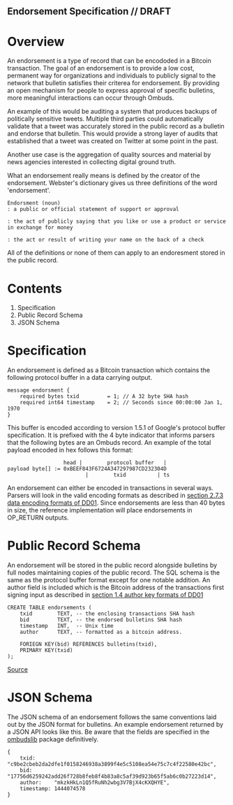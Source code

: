 <!-- title: endorsments -->

Endorsement Specification // DRAFT
-------------------------

Overview
========
An endorsement is a type of record that can be encododed in a Bitcoin transaction.
The goal of an endorsement is to provide a low cost, permanent way for organizations and individuals to publicly signal to the network that bulletin satisfies their criterea for endorsement. 
By providing an open mechanism for people to express approval of specific bulletins, more meaningful interactions can occur through Ombuds.

An example of this would be auditing a system that produces backups of politically sensitive tweets.
Multiple third parties could automatically validate that a tweet was accurately stored in the public record as a bulletin and endorse that bulletin.
This would provide a strong layer of audits that established that a tweet was created on Twitter at some point in the past.

Another use case is the aggregation of quality sources and material by news agencies interested in collecting digital ground truth.

What an endorsement really means is defined by the creator of the endorsement. 
Webster's dictionary gives us three definitions of the word 'endorsement'. 

    Endorsment (noun)
    : a public or official statement of support or approval

    : the act of publicly saying that you like or use a product or service 
    in exchange for money

    : the act or result of writing your name on the back of a check



All of the definitions or none of them can apply to an endoresment stored in the public record.

Contents
========
1. Specification
2. Public Record Schema
3. JSON Schema

Specification
=============

An endorsement is defined as a Bitcoin transaction which contains the following protocol buffer in a data carrying output.

    message endorsment {
        required bytes txid         = 1; // A 32 byte SHA hash
        required int64 timestamp    = 2; // Seconds since 00:00:00 Jan 1, 1970
    }

This buffer is encoded according to version 1.5.1 of Google's protocol buffer specification.
It is prefixed with the 4 byte indicator that informs parsers that the following bytes are an Ombuds record.
An example of the total payload encoded in hex follows this format:

                      head |        protocol buffer   |
    payload byte[] := 0xBEEF843F6724A347297987CD232304D
                             |        txid          | ts 

An endorsement can either be encoded in transactions in several ways.
Parsers will look in the valid encoding formats as described in [section 2.7.3 data encoding formats of DD01](/DD1).
Since endorsements are less than 40 bytes in size, the reference implementation will place endorsements in OP_RETURN outputs.

Public Record Schema
====================

An endorsement will be stored in the public record alongside bulletins by full nodes maintaining copies of the public record.
The SQL schema is the same as the protocol buffer format except for one notable addition.
An author field is included which is the Bitcoin address of the transactions first signing input as described in [section 1.4 author key formats of DD01](/DD01)

    CREATE TABLE endorsements (
        txid        TEXT, -- the enclosing transactions SHA hash
        bid         TEXT, -- the endorsed bulletins SHA hash
        timestamp   INT,  -- Unix time
        author      TEXT, -- formatted as a bitcoin address.

        FORIEGN KEY(bid) REFERENCES bulletins(txid),
        PRIMARY KEY(txid)
    );

[Source](https://github.com/soapboxsys/ombudslib/blob/master/protocol/schema.sql)

JSON Schema
===========

The JSON schema of an endorsement follows the same conventions laid out by the JSON format for bulletins.
An example endorsement returned by a JSON API looks like this. 
Be aware that the fields are specified in the [ombudslib](https://github.com/soapboxsys/ombudslib) package definitively.

    {
        txid:      "c9be2cbeb2da2dfe1f0158246938a3899f4e5c5108ea54e75c7c4f22580e42bc",
        bid:       "17756d6259242add26f728b8feb8f4b83a8c5af39d923b65f5ab6c0b27223d14",
        author:    "mkzkHkLn1Q5fRuNh2wbg3V7BjX4cKXQHYE",
        timestamp: 1444074578
    }

